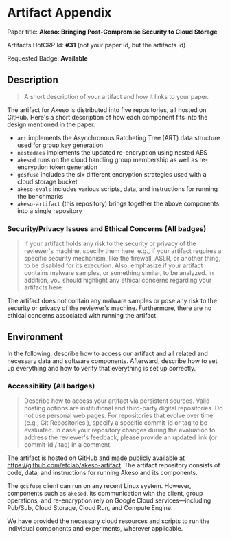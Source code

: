 # Artifact Appendix

Paper title: **Akeso: Bringing Post-Compromise Security to Cloud Storage**

Artifacts HotCRP Id: **#31** (not your paper Id, but the artifacts id)

Requested Badge: **Available**

## Description
> A short description of your artifact and how it links to your paper.

The artifact for Akeso is distributed into five repositories, all hosted on GitHub. Here's a short description of how each component fits into the design mentioned in the paper. 
- `art` implements the Asynchronous Ratcheting Tree (ART) data structure used for group key generation
- `nestedaes` implements the updated re-encryption using nested AES
- `akesod` runs on the cloud handling group membership as well as re-encryption token generation
- `gcsfuse` includes the six different encryption strategies used with a cloud storage bucket
- `akeso-evals` includes various scripts, data, and instructions for running the benchmarks 
- `akeso-artifact` (this repository) brings together the above components into a single repository

### Security/Privacy Issues and Ethical Concerns (All badges)
> If your artifact holds any risk to the security or privacy of the reviewer's machine, specify them here, e.g., if your artifact requires a specific security mechanism, like the firewall, ASLR, or another thing, to be disabled for its execution.
Also, emphasize if your artifact contains malware samples, or something similar, to be analyzed.
In addition, you should highlight any ethical concerns regarding your artifacts here.

The artifact does not contain any malware samples or pose any risk to the security or privacy of the reviewer's machine. Furthermore, there are no ethical concerns associated with running the artifact.

<!-- ## Basic Requirements (Only for Functional and Reproduced badges)
Describe the minimal hardware and software requirements of your artifact and estimate the compute time and storage required to run the artifact.

### Hardware Requirements
If your artifact requires specific hardware to be executed, mention that here.
Provide instructions on how a reviewer can gain access to that hardware through remote access, buying or renting, or even emulating the hardware.
Make sure to preserve the anonymity of the reviewer at any time.

### Software Requirements
Describe the OS and software packages required to evaluate your artifact.
This description is essential if you rely on proprietary software or software that might not be easily accessible for other reasons.
Describe how the reviewer can obtain and install all third-party software, data sets, and models.

### Estimated Time and Storage Consumption
Provide an estimated value for the time the evaluation will take and the space on the disk it will consume. 
This helps reviewers to schedule the evaluation in their time plan and to see if everything is running as intended.
More specifically, a reviewer, who knows that the evaluation might take 10 hours, does not expect an error if, after 1 hour, the computer is still calculating things. -->

## Environment 
In the following, describe how to access our artifact and all related and necessary data and software components.
Afterward, describe how to set up everything and how to verify that everything is set up correctly. 

### Accessibility (All badges)
>Describe how to access your artifact via persistent sources.
Valid hosting options are institutional and third-party digital repositories.
Do not use personal web pages.
For repositories that evolve over time (e.g., Git Repositories ), specify a specific commit-id or tag to be evaluated.
In case your repository changes during the evaluation to address the reviewer's feedback, please provide an updated link (or commit-id / tag) in a comment.

The artifact is hosted on GitHub and made publicly available at https://github.com/etclab/akeso-artifact. The artifact repository consists of code, data, and instructions for running Akeso and its components.

The `gcsfuse` client can run on any recent Linux system. However, components such as `akesod`, its communication with the client, group operations, and re-encryption rely on Google Cloud services—including Pub/Sub, Cloud Storage, Cloud Run, and Compute Engine.

We have provided the necessary cloud resources and scripts to run the individual components and experiments, wherever applicable.

<!-- ### Set up the environment (Only for Functional and Reproduced badges)
Describe how the reviewers should set up the environment for your artifact, including downloading and installing dependencies and the installation of the artifact itself.
Be as specific as possible here.
If possible, use code segments to simply the workflow, e.g.,

```bash
git clone git@my_awesome_artifact.com/repo
apt install libxxx xxx
```
Describe the expected results where it makes sense to do so.

### Testing the Environment (Only for Functional and Reproduced badges)
Describe the basic functionality tests to check if the environment is set up correctly.
These tests could be unit tests, training an ML model on very low training data, etc..
If these tests succeed, all required software should be functioning correctly.
Include the expected output for unambiguous outputs of tests.
Use code segments to simplify the workflow, e.g.,
```bash
python envtest.py
```

## Artifact Evaluation (Only for Functional and Reproduced badges)
This section includes all the steps required to evaluate your artifact's functionality and validate your paper's key results and claims.
Therefore, highlight your paper's main results and claims in the first subsection. And describe the experiments that support your claims in the subsection after that.

### Main Results and Claims
List all your paper's results and claims that are supported by your submitted artifacts.

#### Main Result 1: Name
Describe the results in 1 to 3 sentences.
Refer to the related sections in your paper and reference the experiments that support this result/claim.

#### Main Result 2: Name
...

### Experiments 
List each experiment the reviewer has to execute. Describe:
 - How to execute it in detailed steps.
 - What the expected result is.
 - How long it takes and how much space it consumes on disk. (approximately)
 - Which claim and results does it support, and how.

#### Experiment 1: Name
Provide a short explanation of the experiment and expected results.
Describe thoroughly the steps to perform the experiment and to collect and organize the results as expected from your paper.
Use code segments to support the reviewers, e.g.,
```bash
python experiment_1.py
```
#### Experiment 2: Name
...

#### Experiment 3: Name 
...

## Limitations (Only for Functional and Reproduced badges)
Describe which tables and results are included or are not reproducible with the provided artifact.
Provide an argument why this is not included/possible.

## Notes on Reusability (Only for Functional and Reproduced badges)
First, this section might not apply to your artifacts.
Use it to share information on how your artifact can be used beyond your research paper, e.g., as a general framework.
The overall goal of artifact evaluation is not only to reproduce and verify your research but also to help other researchers to re-use and improve on your artifacts.
Please describe how your artifacts can be adapted to other settings, e.g., more input dimensions, other datasets, and other behavior, through replacing individual modules and functionality or running more iterations of a specific part. -->
